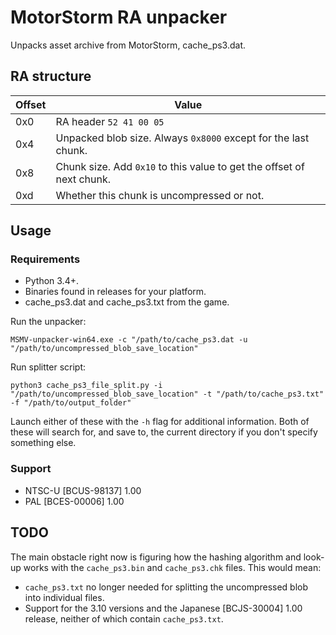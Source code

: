 # MotorStorm RA unpacker

Unpacks asset archive from MotorStorm, cache_ps3.dat.

## RA structure
| Offset | Value |
|-|-|
| 0x0 | RA header `52 41 00 05` |
| 0x4 | Unpacked blob size. Always `0x8000` except for the last chunk. |
| 0x8 | Chunk size. Add `0x10` to this value to get the offset of next chunk. |
| 0xd | Whether this chunk is uncompressed or not. |

## Usage 
### Requirements
- Python 3.4+.
- Binaries found in releases for your platform.
- cache_ps3.dat and cache_ps3.txt from the game.

Run the unpacker:
```
MSMV-unpacker-win64.exe -c "/path/to/cache_ps3.dat -u "/path/to/uncompressed_blob_save_location"
```

Run splitter script:
```
python3 cache_ps3_file_split.py -i "/path/to/uncompressed_blob_save_location" -t "/path/to/cache_ps3.txt" -f "/path/to/output_folder"
```
Launch either of these with the `-h` flag for additional information. Both of these will search for, and save to, the current directory if you don't specify something else.

### Support
- NTSC-U [BCUS-98137] 1.00
- PAL [BCES-00006] 1.00

## TODO

The main obstacle right now is figuring how the hashing algorithm and look-up works with the `cache_ps3.bin` and `cache_ps3.chk` files. This would mean:
- `cache_ps3.txt` no longer needed for splitting the uncompressed blob into individual files.
- Support for the 3.10 versions and the Japanese [BCJS-30004] 1.00 release, neither of which contain `cache_ps3.txt`.
